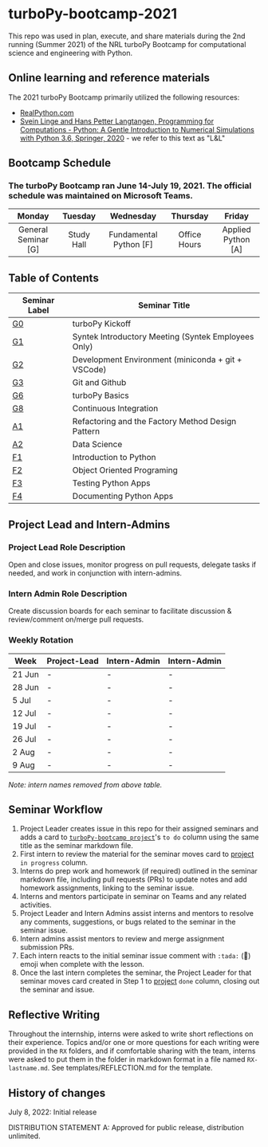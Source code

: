 # turboPy-bootcamp-2021
This repo was used in plan, execute, and share materials during the 2nd running (Summer 2021) of the NRL turboPy Bootcamp for computational science and engineering with Python.

## Online learning and reference materials

The 2021 turboPy Bootcamp primarily utilized the following resources:
- [RealPython.com](https://www.realpython.com)
- [Svein Linge and Hans Petter Langtangen, Programming for Computations - Python: A Gentle Introduction to Numerical Simulations with Python 3.6, Springer, 2020](https://link.springer.com/book/10.1007/978-3-030-16877-3) - we refer to this text as "L&L"

## Bootcamp Schedule
### The turboPy Bootcamp ran June 14-July 19, 2021. The official schedule was maintained on Microsoft Teams.

|Monday|Tuesday|Wednesday|Thursday|Friday|
|:----:|:-----:|:-------:|:------:|:----:|
|General Seminar [G] |Study Hall|Fundamental Python [F] |Office Hours|Applied Python [A] |

## Table of Contents

| Seminar Label                                            | Seminar Title                                         |
| ----------------------------------------------------- | ---------------------------------------------- |
| [G0](https://github.com/NRL-Plasma-Physics-Division/turbopy-bootcamp/tree/main/G0)      | turboPy Kickoff   |
| [G1](https://github.com/NRL-Plasma-Physics-Division/turbopy-bootcamp/tree/main/G1) | Syntek Introductory Meeting (Syntek Employees Only) |
| [G2](https://github.com/NRL-Plasma-Physics-Division/turbopy-bootcamp/tree/main/G2)      | Development Environment (miniconda + git + VSCode)     |
| [G3](https://github.com/NRL-Plasma-Physics-Division/turbopy-bootcamp/tree/main/G3)  | Git and Github         |
| [G6](https://github.com/NRL-Plasma-Physics-Division/turbopy-bootcamp/tree/main/G6)  | turboPy Basics   |
| [G8](https://github.com/NRL-Plasma-Physics-Division/turbopy-bootcamp/tree/main/G8) | Continuous Integration |
| [A1](https://github.com/NRL-Plasma-Physics-Division/turbopy-bootcamp/tree/main/A1) | Refactoring and the Factory Method Design Pattern |
| [A2](https://github.com/NRL-Plasma-Physics-Division/turbopy-bootcamp/tree/main/A2)| Data Science |
| [F1](https://github.com/NRL-Plasma-Physics-Division/turbopy-bootcamp/tree/main/F1) | Introduction to Python |
| [F2](https://github.com/NRL-Plasma-Physics-Division/turbopy-bootcamp/tree/main/F2)| Object Oriented Programing |
| [F3](https://github.com/NRL-Plasma-Physics-Division/turbopy-bootcamp/tree/main/F3)| Testing Python Apps |
| [F4](https://github.com/NRL-Plasma-Physics-Division/turbopy-bootcamp/tree/main/F4)| Documenting Python Apps |

## Project Lead and Intern-Admins
### Project Lead Role Description
Open and close issues, monitor progress on pull requests, delegate tasks if needed, and work in conjunction with intern-admins.

### Intern Admin Role Description
Create discussion boards for each seminar to facilitate discussion & review/comment on/merge pull requests.

### Weekly Rotation
| Week                   | Project-Lead             | Intern-Admin          | Intern-Admin         |
| ---------------------- | ---------------------- |---------------------- | ---------------------- |
| 21 Jun | - | - | - |
| 28 Jun | - | - | - |
| 5 Jul |  - | - | - |
| 12 Jul | - | - | - |
| 19 Jul |  - | - | - |
| 26 Jul |  - | - | - |
| 2 Aug | - | - | - |
| 9 Aug | - | - | - |

_Note: intern names removed from above table._

## Seminar Workflow

1. Project Leader creates issue in this repo for their assigned seminars and adds a card to [`turboPy-bootcamp project`](https://github.com/NRL-Plasma-Physics-Division/turbopy-bootcamp/projects/1)'s `to do` column using the same title as the seminar markdown file.
2. First intern to review the material for the seminar moves card to [project](https://github.com/NRL-Plasma-Physics-Division/turbopy-bootcamp/projects/1) `in progress` column.
3. Interns do prep work and homework (if required) outlined in the seminar markdown file, including pull requests (PRs) to update notes and add homework assignments, linking to the seminar issue.  
4. Interns and mentors participate in seminar on Teams and any related activities.
5. Project Leader and Intern Admins assist interns and mentors to resolve any comments, suggestions, or bugs related to the seminar in the seminar issue.
6. Intern admins assist mentors to review and merge assignment submission PRs.
7. Each intern reacts to the initial seminar issue comment with `:tada:` (:tada:) emoji when complete with the lesson.
8. Once the last intern completes the seminar, the Project Leader for that seminar moves card created in Step 1 to [project](https://github.com/NRL-Plasma-Physics-Division/turbopy-bootcamp/projects/1) `done` column, closing out the seminar and issue.

## Reflective Writing

Throughout the internship, interns were asked to write short reflections on their experience. Topics and/or one or more questions for each writing were provided in the `RX` folders, and if comfortable sharing with the team, interns were asked to put them in the folder in markdown format in a file named `RX-lastname.md`. See templates/REFLECTION.md for the template.

## History of changes

July 8, 2022: Initial release

DISTRIBUTION STATEMENT A: Approved for public release, distribution unlimited.